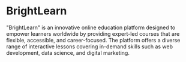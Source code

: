 # BrightLearn
"BrightLearn" is an innovative online education platform designed to empower learners worldwide by providing expert-led courses that are flexible, accessible, and career-focused. The platform offers a diverse range of interactive lessons covering in-demand skills such as web development, data science, and digital marketing.
